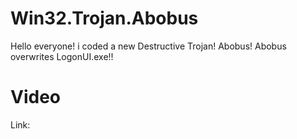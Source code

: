 # Win32.Trojan.Abobus
Hello everyone! i coded a new Destructive Trojan! Abobus! Abobus overwrites LogonUI.exe!!
# Video
Link: 
